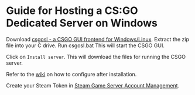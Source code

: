 # Guide for Hosting a CS:GO Dedicated Server on Windows

Download [csgosl - a CSGO GUI frontend for Windows/Linux](https://github.com/lenosisnickerboa/csgosl/releases).
Extract the zip file into your C drive.
Run csgosl.bat
This will start the CSGO GUI.

Click on `Install server`. This will download the files for running the CSGO server.

Refer to the [wiki](https://github.com/lenosisnickerboa/csgosl/wiki) on how to configure after installation.

Create your Steam Token in [Steam Game Server Account Management](https://steamcommunity.com/dev/managegameservers).
